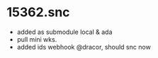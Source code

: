 # 15362.snc
- added as submodule local & ada
- pull mini wks.
- added ids webhook @dracor, should snc now
